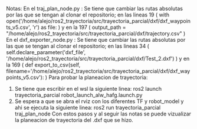 Notas:
En el traj_plan_node.py : Se tiene que cambiar las rutas absolutas por las que se tengan al clonar el repositorio; en las lineas 19 (        with open('/home/alejo/ros2_trayectoria/src/trayectoria_parcial/dxf/dxf_waypoints_v5.csv', 'r') as file: ) y en la 197 ( output_path = "/home/alejo/ros2_trayectoria/src/trayectoria_parcial/dxf/trajectory.csv" )
En el dxf_exporter_node.py :  Se tiene que cambiar las rutas absolutas por las que se tengan al clonar el repositorio; en las lineas 34 (        self.declare_parameter('dxf_file', '/home/alejo/ros2_trayectoria/src/trayectoria_parcial/dxf/Test_2.dxf') ) y en la 169 (    def export_to_csv(self, filename='/home/alejo/ros2_trayectoria/src/trayectoria_parcial/dxf/dxf_waypoints_v5.csv'): )
Para probar la planeacion de trayectoria:
1. Se tiene que escribir en el wsl la siguiente linea: ros2 launch trayectoria_parcial robot_launch_alw_hafg.launch.py
2. Se espera a que se abra el rviz con los diferentes TF y robot_model y ahi se ejecuta la siguiente linea: ros2 run trayectoria_parcial traj_plan_node 
Con estos pasos y al seguir las notas se puede vizualizar la planeacion de trayectoria del .dxf que se hizo.
